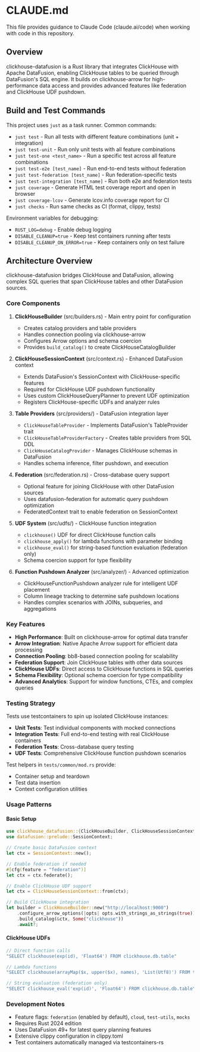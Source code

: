 # CLAUDE.md

This file provides guidance to Claude Code (claude.ai/code) when working with code in this repository.

## Overview

clickhouse-datafusion is a Rust library that integrates ClickHouse with Apache DataFusion, enabling ClickHouse tables to be queried through DataFusion's SQL engine. It builds on clickhouse-arrow for high-performance data access and provides advanced features like federation and ClickHouse UDF pushdown.

## Build and Test Commands

This project uses `just` as a task runner. Common commands:

- `just test` - Run all tests with different feature combinations (unit + integration)
- `just test-unit` - Run only unit tests with all feature combinations
- `just test-one <test_name>` - Run a specific test across all feature combinations
- `just test-e2e [test_name]` - Run end-to-end tests without federation
- `just test-federation [test_name]` - Run federation-specific tests
- `just test-integration [test_name]` - Run both e2e and federation tests
- `just coverage` - Generate HTML test coverage report and open in browser
- `just coverage-lcov` - Generate lcov.info coverage report for CI
- `just checks` - Run same checks as CI (format, clippy, tests)

Environment variables for debugging:
- `RUST_LOG=debug` - Enable debug logging
- `DISABLE_CLEANUP=true` - Keep test containers running after tests
- `DISABLE_CLEANUP_ON_ERROR=true` - Keep containers only on test failure

## Architecture Overview

clickhouse-datafusion bridges ClickHouse and DataFusion, allowing complex SQL queries that span ClickHouse tables and other DataFusion sources.

### Core Components

1. **ClickHouseBuilder** (src/builders.rs) - Main entry point for configuration
   - Creates catalog providers and table providers
   - Handles connection pooling via clickhouse-arrow
   - Configures Arrow options and schema coercion
   - Provides `build_catalog()` to create ClickHouseCatalogBuilder

2. **ClickHouseSessionContext** (src/context.rs) - Enhanced DataFusion context
   - Extends DataFusion's SessionContext with ClickHouse-specific features
   - Required for ClickHouse UDF pushdown functionality
   - Uses custom ClickHouseQueryPlanner to prevent UDF optimization
   - Registers ClickHouse-specific UDFs and analyzer rules

3. **Table Providers** (src/providers/) - DataFusion integration layer
   - `ClickHouseTableProvider` - Implements DataFusion's TableProvider trait
   - `ClickHouseTableProviderFactory` - Creates table providers from SQL DDL
   - `ClickHouseCatalogProvider` - Manages ClickHouse schemas in DataFusion
   - Handles schema inference, filter pushdown, and execution

4. **Federation** (src/federation.rs) - Cross-database query support
   - Optional feature for joining ClickHouse with other DataFusion sources
   - Uses datafusion-federation for automatic query pushdown optimization
   - FederatedContext trait to enable federation on SessionContext

5. **UDF System** (src/udfs/) - ClickHouse function integration
   - `clickhouse()` UDF for direct ClickHouse function calls
   - `clickhouse_apply()` for lambda functions with parameter binding
   - `clickhouse_eval()` for string-based function evaluation (federation only)
   - Schema coercion support for type flexibility

6. **Function Pushdown Analyzer** (src/analyzer/) - Advanced optimization
   - ClickHouseFunctionPushdown analyzer rule for intelligent UDF placement
   - Column lineage tracking to determine safe pushdown locations
   - Handles complex scenarios with JOINs, subqueries, and aggregations

### Key Features

- **High Performance**: Built on clickhouse-arrow for optimal data transfer
- **Arrow Integration**: Native Apache Arrow support for efficient data processing
- **Connection Pooling**: bb8-based connection pooling for scalability
- **Federation Support**: Join ClickHouse tables with other data sources
- **ClickHouse UDFs**: Direct access to ClickHouse functions in SQL queries
- **Schema Flexibility**: Optional schema coercion for type compatibility
- **Advanced Analytics**: Support for window functions, CTEs, and complex queries

### Testing Strategy

Tests use testcontainers to spin up isolated ClickHouse instances:
- **Unit Tests**: Test individual components with mocked connections
- **Integration Tests**: Full end-to-end testing with real ClickHouse containers
- **Federation Tests**: Cross-database query testing
- **UDF Tests**: Comprehensive ClickHouse function pushdown scenarios

Test helpers in `tests/common/mod.rs` provide:
- Container setup and teardown
- Test data insertion
- Context configuration utilities

### Usage Patterns

#### Basic Setup
```rust
use clickhouse_datafusion::{ClickHouseBuilder, ClickHouseSessionContext};
use datafusion::prelude::SessionContext;

// Create basic DataFusion context
let ctx = SessionContext::new();

// Enable federation if needed
#[cfg(feature = "federation")]
let ctx = ctx.federate();

// Enable ClickHouse UDF support
let ctx = ClickHouseSessionContext::from(ctx);

// Build ClickHouse integration
let builder = ClickHouseBuilder::new("http://localhost:9000")
    .configure_arrow_options(|opts| opts.with_strings_as_strings(true))
    .build_catalog(&ctx, Some("clickhouse"))
    .await?;
```

#### ClickHouse UDFs
```rust
// Direct function calls
"SELECT clickhouse(exp(id), 'Float64') FROM clickhouse.db.table"

// Lambda functions
"SELECT clickhouse(arrayMap($x, upper($x), names), 'List(Utf8)') FROM table"

// String evaluation (federation only)
"SELECT clickhouse_eval('exp(id)', 'Float64') FROM clickhouse.db.table"
```

### Development Notes

- Feature flags: `federation` (enabled by default), `cloud`, `test-utils`, `mocks`
- Requires Rust 2024 edition
- Uses DataFusion 49+ for latest query planning features
- Extensive clippy configuration in clippy.toml
- Test containers automatically managed via testcontainers-rs
